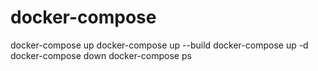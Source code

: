 # docker-compose
docker-compose up
docker-compose up --build
docker-compose up -d
docker-compose down
docker-compose ps